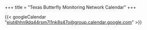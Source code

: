 +++
title = "Texas Butterfly Monitoring Network Calendar"
+++

{{< googleCalendar "eiut4hhn9dq44rsm7l1nk8s47o@group.calendar.google.com" >}}
